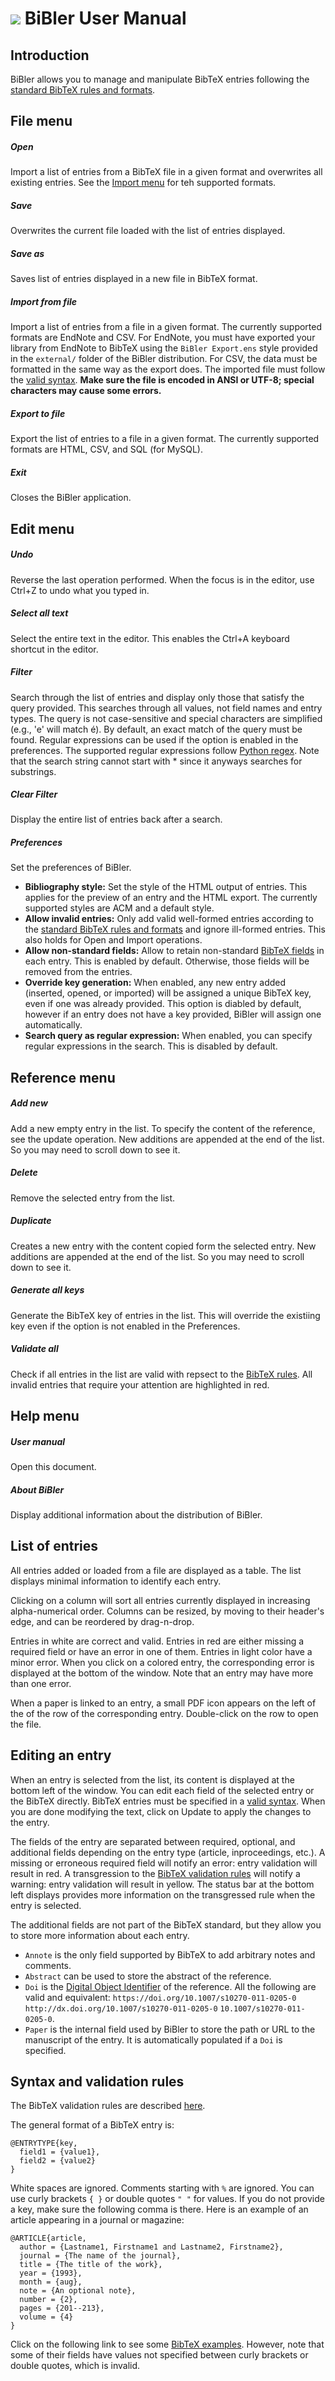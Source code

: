 # ![](bibler.png)  BiBler User Manual



## Introduction <a name="intro"></a>
BiBler allows you to manage and manipulate BibTeX entries following the [standard BibTeX rules and formats](http://www.openoffice.org/bibliographic/bibtex-defs.html).



## File menu

##### Open
Import a list of entries from a BibTeX file in a given format and overwrites all existing entries.
See the [Import menu](#import) for teh supported formats. 

##### Save
Overwrites the current file loaded with the list of entries displayed.

##### Save as
Saves list of entries displayed in a new file in BibTeX format.

##### Import from file <a name="import"></a>
Import a list of entries from a file in a given format.
The currently supported formats are EndNote and CSV.
For EndNote, you must have exported your library from EndNote to BibTeX using the `BiBler Export.ens` style provided in the `external/` folder of the BiBler distribution.
For CSV, the data must be formatted in the same way as the export does.
The imported file must follow the [valid syntax](#syntax).
**Make sure the file is encoded in ANSI or UTF-8; special characters may cause some errors.** 

##### Export to file
Export the list of entries to a file in a given format.
The currently supported formats are HTML, CSV, and SQL (for MySQL).

##### Exit
Closes the BiBler application.

## Edit menu

##### Undo
Reverse the last operation performed. When the focus is in the editor, use Ctrl+Z to undo what you typed in.

##### Select all text
Select the entire text in the editor. This enables the Ctrl+A keyboard shortcut in the editor.

##### Filter
Search through the list of entries and display only those that satisfy the query provided.
This searches through all values, not field names and entry types.
The query is not case-sensitive and special characters are simplified (e.g., 'e' will match &eacute;).
By default, an exact match of the query must be found. Regular expressions can be used if the option is enabled in the preferences.
The supported regular expressions follow [Python regex](https://docs.python.org/library/re.html).
Note that the search string cannot start with * since it anyways searches for substrings.

##### Clear Filter
Display the entire list of entries back after a search.

##### Preferences
Set the preferences of BiBler.

* **Bibliography style:** Set the style of the HTML output of entries. This applies for the preview of an entry and the HTML export. The currently supported styles are ACM and a default style.
* **Allow invalid entries:** Only add valid well-formed entries according to the [standard BibTeX rules and formats](http://www.openoffice.org/bibliographic/bibtex-defs.html) and ignore ill-formed entries. This also holds for Open and Import operations.
* **Allow non-standard fields:** Allow to retain non-standard [BibTeX fields](http://www.openoffice.org/bibliographic/bibtex-defs.html) in each entry. This is enabled by default. Otherwise, those fields will be removed from the entries.
* **Override key generation:** When enabled, any new entry added (inserted, opened, or imported) will be assigned a unique BibTeX key, even if one was already provided. This option is diabled by default, however if an entry does not have a key provided, BiBler will assign one automatically.
* **Search query as regular expression:** When enabled, you can specify regular expressions in the search. This is disabled by default.



## Reference menu

##### Add new
Add a new empty entry in the list. To specify the content of the reference, see the update operation. New additions are appended at the end of the list. So you may need to scroll down to see it.

##### Delete
Remove the selected entry from the list.

##### Duplicate
Creates a new entry with the content copied form the selected entry. New additions are appended at the end of the list. So you may need to scroll down to see it.

##### Generate all keys
Generate the BibTeX key of entries in the list. This will override the existiing key even if the option is not enabled in the Preferences.

##### Validate all
Check if all entries in the list are valid with repsect to the [BibTeX rules](http://www.openoffice.org/bibliographic/bibtex-defs.html).
All invalid entries that require your attention are highlighted in red.



## Help menu

##### User manual
Open this document.

##### About BiBler
Display additional information about the distribution of BiBler.



## List of entries
All entries added or loaded from a file are displayed as a table. The list displays minimal information to identify each entry.

Clicking on a column will sort all entries currently displayed in increasing alpha-numerical order.
Columns can be resized, by moving to their header's edge, and can be reordered by drag-n-drop.

Entries in white are correct and valid.
Entries in red are either missing a required field or have an error in one of them.
Entries in light color have a minor error. When you click on a colored entry, the corresponding error is displayed at the bottom of the window.
Note that an entry may have more than one error.

When a paper is linked to an entry, a small PDF icon appears on the left of the of the row of the corresponding entry.
Double-click on the row to open the file.



## Editing an entry

When an entry is selected from the list, its content is displayed at the bottom left of the window.
You can edit each field of the selected entry or the BibTeX directly.
BibTeX entries must be specified in a [valid syntax](#syntax).
When you are done modifying the text, click on Update to apply the changes to the entry.

The fields of the entry are separated between required, optional, and additional fields depending on the entry type (article, inproceedings, etc.).
A missing or erroneous required field will notify an error: entry validation will result in red.
A transgression to the [BibTeX validation rules](http://www.openoffice.org/bibliographic/bibtex-defs.html) will notify a warning: entry validation will result in yellow.
The status bar at the bottom left displays provides more information on the transgressed rule when the entry is selected. 

The additional fields are not part of the BibTeX standard, but they allow you to store more information about each entry.
- `Annote` is the only field supported by BibTeX to add arbitrary notes and comments.
- `Abstract` can be used to store the abstract of the reference.
- `Doi` is the [Digital Object Identifier](https://www.doi.org/) of the reference. All the following are valid and equivalent: `https://doi.org/10.1007/s10270-011-0205-0`    `http://dx.doi.org/10.1007/s10270-011-0205-0`   `10.1007/s10270-011-0205-0`.
- `Paper` is the internal field used by BiBler to store the path or URL to the manuscript of the entry. It is automatically populated if a `Doi` is specified.


## Syntax and validation rules <a name="syntax"></a>

The BibTeX validation rules are described [here](http://www.openoffice.org/bibliographic/bibtex-defs.html).

The general format of a BibTeX entry is:
```
@ENTRYTYPE{key,
  field1 = {value1},
  field2 = {value2}
}
```

White spaces are ignored.
Comments starting with `%` are ignored.
You can use curly brackets `{ }` or double quotes `" "` for values.
If you do not provide a key, make sure the following comma is there.
Here is an example of an article appearing in a journal or magazine:
```
@ARTICLE{article,
  author = {Lastname1, Firstname1 and Lastname2, Firstname2},
  journal = {The name of the journal},
  title = {The title of the work},
  year = {1993},
  month = {aug},
  note = {An optional note},
  number = {2},
  pages = {201--213},
  volume = {4}
}
```

Click on the following link to see some [BibTeX examples](https://verbosus.com/bibtex-style-examples.html).
However, note that some of their fields have values not specified between curly brackets or double quotes, which is invalid.
